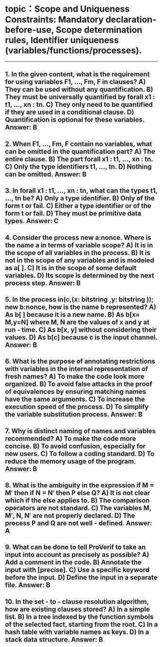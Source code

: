 # topic：Scope and Uniqueness Constraints: Mandatory declaration-before-use, Scope determination rules, Identifier uniqueness (variables/functions/processes).

---
**1. In the given content, what is the requirement for using variables F1, ..., Fm, F in clauses?**
A) They can be used without any quantification.
B) They must be universally quantified by forall x1 : t1, ..., xn : tn.
C) They only need to be quantified if they are used in a conditional clause.
D) Quantification is optional for these variables.
**Answer:** B
---
**2. When F1, ..., Fm, F contain no variables, what can be omitted in the quantification part?**
A) The entire clause.
B) The part forall x1 : t1, ..., xn : tn.
C) Only the type identifiers t1, ..., tn.
D) Nothing can be omitted.
**Answer:** B
---
**3. In forall x1 : t1, ..., xn : tn, what can the types t1, ..., tn be?**
A) Only a type identifier.
B) Only of the form t or fail.
C) Either a type identifier or of the form t or fail.
D) They must be primitive data types.
**Answer:** C
---
**4. Consider the process new a:nonce. Where is the name a in terms of variable scope?**
A) It is in the scope of all variables in the process.
B) It is not in the scope of any variables and is modeled as a[ ].
C) It is in the scope of some default variables.
D) Its scope is determined by the next process step.
**Answer:** B
---
**5. In the process in(c,(x: bitstring ,y: bitstring )); new b:nonce, how is the name b represented?**
A) As b[ ] because it is a new name.
B) As b[x= M,y=N] where M, N are the values of x and y at run - time.
C) As b[x, y] without considering their values.
D) As b[c] because c is the input channel.
**Answer:** B
---
**6. What is the purpose of annotating restrictions with variables in the internal representation of fresh names?**
A) To make the code look more organized.
B) To avoid false attacks in the proof of equivalences by ensuring matching names have the same arguments.
C) To increase the execution speed of the process.
D) To simplify the variable substitution process.
**Answer:** B
---
**7. Why is distinct naming of names and variables recommended?**
A) To make the code more concise.
B) To avoid confusion, especially for new users.
C) To follow a coding standard.
D) To reduce the memory usage of the program.
**Answer:** B
---
**8. What is the ambiguity in the expression if M = M′ then if N = N′ then P else Q?**
A) It is not clear which if the else applies to.
B) The comparison operators are not standard.
C) The variables M, M′, N, N′ are not properly declared.
D) The process P and Q are not well - defined.
**Answer:** A
---
**9. What can be done to tell ProVerif to take an input into account as precisely as possible?**
A) Add a comment in the code.
B) Annotate the input with [precise].
C) Use a specific keyword before the input.
D) Define the input in a separate file.
**Answer:** B
---
**10. In the set - to - clause resolution algorithm, how are existing clauses stored?**
A) In a simple list.
B) In a tree indexed by the function symbols of the selected fact, starting from the root.
C) In a hash table with variable names as keys.
D) In a stack data structure.
**Answer:** B
---